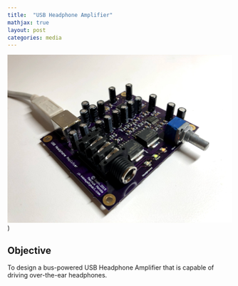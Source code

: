 ```yaml
---
title:  "USB Headphone Amplifier"
mathjax: true
layout: post
categories: media
---
```


![USB Headphone Amp](/assets/images/IMG_4614.jpg))


## Objective

To design a bus-powered USB Headphone Amplifier that is capable of driving over-the-ear headphones.




